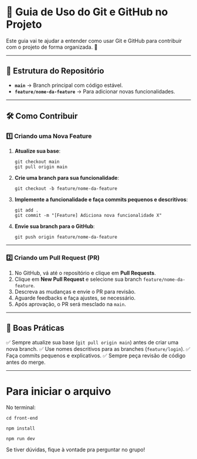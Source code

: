 # 📌 Guia de Uso do Git e GitHub no Projeto

Este guia vai te ajudar a entender como usar Git e GitHub para contribuir com o projeto de forma organizada. 🚀

---

## 📂 Estrutura do Repositório
- **`main`** → Branch principal com código estável.
- **`feature/nome-da-feature`** → Para adicionar novas funcionalidades.

---

## 🛠 Como Contribuir

### 1️⃣ Criando uma Nova Feature
1. **Atualize sua base**:
   ```
   git checkout main
   git pull origin main
   ```
2. **Crie uma branch para sua funcionalidade**:
   ```
   git checkout -b feature/nome-da-feature
   ```
3. **Implemente a funcionalidade e faça commits pequenos e descritivos**:
   ```
   git add .
   git commit -m "[Feature] Adiciona nova funcionalidade X"
   ```
4. **Envie sua branch para o GitHub**:
   ```
   git push origin feature/nome-da-feature
   ```

---

### 2️⃣ Criando um Pull Request (PR)
1. No GitHub, vá até o repositório e clique em **Pull Requests**.
2. Clique em **New Pull Request** e selecione sua branch `feature/nome-da-feature`.
3. Descreva as mudanças e envie o PR para revisão.
4. Aguarde feedbacks e faça ajustes, se necessário.
5. Após aprovação, o PR será mesclado na `main`.

---


## 📝 Boas Práticas
✅ Sempre atualize sua base (`git pull origin main`) antes de criar uma nova branch.
✅ Use nomes descritivos para as branches (`feature/login`).
✅ Faça commits pequenos e explicativos.
✅ Sempre peça revisão de código antes do merge.

---

# Para iniciar o arquivo
No terminal:
```
cd front-end
```
```
npm install
```
```
npm run dev
```

Se tiver dúvidas, fique à vontade pra perguntar no grupo!

